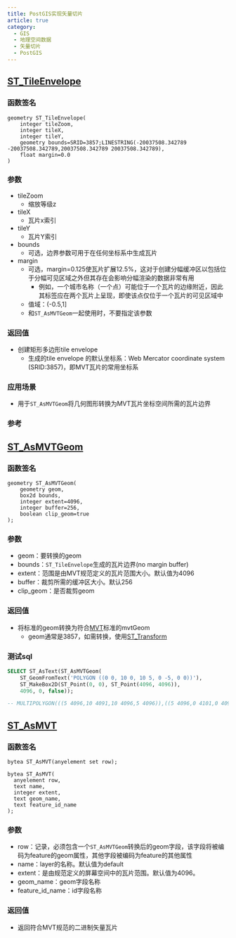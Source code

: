 ```yaml
---
title: PostGIS实现矢量切片
article: true
category:
  - GIS
  - 地理空间数据
  - 矢量切片
  - PostGIS
---
```

## [ST_TileEnvelope](https://postgis.net/docs/manual-dev/ST_TileEnvelope.html)
### 函数签名
```
geometry ST_TileEnvelope(
    integer tileZoom, 
    integer tileX, 
    integer tileY, 
    geometry bounds=SRID=3857;LINESTRING(-20037508.342789 -20037508.342789,20037508.342789 20037508.342789), 
    float margin=0.0    
)
```
### 参数
- tileZoom
  - 缩放等级z
- tileX
  - 瓦片x索引
- tileY
  - 瓦片Y索引
- bounds
  - 可选，边界参数可用于在任何坐标系中生成瓦片
- margin
  - 可选，margin=0.125使瓦片扩展12.5%，这对于创建分幅缓冲区以包括位于分幅可见区域之外但其存在会影响分幅渲染的数据非常有用
    - 例如，一个城市名称（一个点）可能位于一个瓦片的边缘附近，因此其标签应在两个瓦片上呈现，即使该点仅位于一个瓦片的可见区域中
  - 值域：(-0.5,1]
  - 和`ST_AsMVTGeom`一起使用时，不要指定该参数
### 返回值
- 创建矩形多边形tile envelope
  - 生成的tile envelope 的默认坐标系：Web Mercator coordinate system (SRID:3857)，即MVT瓦片的常用坐标系
### 应用场景
- 用于`ST_AsMVTGeom`将几何图形转换为MVT瓦片坐标空间所需的瓦片边界
### 参考
## [ST_AsMVTGeom](https://postgis.net/docs/manual-dev/ST_AsMVTGeom.html)
### 函数签名
```
geometry ST_AsMVTGeom(
    geometry geom, 
    box2d bounds, 
    integer extent=4096, 
    integer buffer=256, 
    boolean clip_geom=true
);
```
### 参数
- geom：要转换的geom
- bounds：`ST_TileEnvelope`生成的瓦片边界(no margin buffer)
- extent：范围是由MVT规范定义的瓦片范围大小。默认值为4096
- buffer：裁剪所需的缓冲区大小。默认256
- clip_geom：是否裁剪geom
### 返回值
- 将标准的geom转换为符合[MVT](https://www.mapbox.com/vector-tiles/)标准的mvtGeom
  - geom通常是3857，如需转换，使用[ST_Transform](https://postgis.net/docs/manual-dev/ST_Transform.html)
### 测试sql
```sql
SELECT ST_AsText(ST_AsMVTGeom(
	ST_GeomFromText('POLYGON ((0 0, 10 0, 10 5, 0 -5, 0 0))'),
	ST_MakeBox2D(ST_Point(0, 0), ST_Point(4096, 4096)),
	4096, 0, false));

-- MULTIPOLYGON(((5 4096,10 4091,10 4096,5 4096)),((5 4096,0 4101,0 4096,5 4096)))
```
## [ST_AsMVT](https://postgis.net/docs/manual-dev/ST_AsMVT.html)
### 函数签名
```
bytea ST_AsMVT(anyelement set row);
```
```
bytea ST_AsMVT(
  anyelement row, 
  text name, 
  integer extent, 
  text geom_name, 
  text feature_id_name
);
```
### 参数
- row：记录，必须包含一个`ST_AsMVTGeom`转换后的geom字段，该字段将被编码为feature的geom属性，其他字段被编码为feature的其他属性
- name：layer的名称。默认值为default
- extent：是由规范定义的屏幕空间中的瓦片范围。默认值为4096。
- geom_name：geom字段名称
- feature_id_name：id字段名称
### 返回值
- 返回符合MVT规范的二进制矢量瓦片